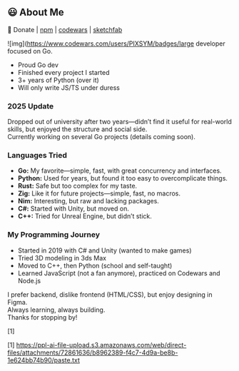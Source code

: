 ## 😃 About Me

🍩 Donate | [npm](https://www.npmjs.com/~pixelsymbols) | [codewars](https://www.codewars.com/users/PIXSYM) | [sketchfab](https://sketchfab.com/pixelsymbols)

![img](https://www.codewars.com/users/PIXSYM/badges/large developer focused on Go.  
- Proud Go dev  
- Finished every project I started  
- 3+ years of Python (over it)  
- Will only write JS/TS under duress

### 2025 Update
Dropped out of university after two years—didn’t find it useful for real-world skills, but enjoyed the structure and social side.  
Currently working on several Go projects (details coming soon).

### Languages Tried
- **Go:** My favorite—simple, fast, with great concurrency and interfaces.
- **Python:** Used for years, but found it too easy to overcomplicate things.
- **Rust:** Safe but too complex for my taste.
- **Zig:** Like it for future projects—simple, fast, no macros.
- **Nim:** Interesting, but raw and lacking packages.
- **C#:** Started with Unity, but moved on.
- **C++:** Tried for Unreal Engine, but didn’t stick.

### My Programming Journey
- Started in 2019 with C# and Unity (wanted to make games)
- Tried 3D modeling in 3ds Max
- Moved to C++, then Python (school and self-taught)
- Learned JavaScript (not a fan anymore), practiced on Codewars and Node.js

I prefer backend, dislike frontend (HTML/CSS), but enjoy designing in Figma.  
Always learning, always building.  
Thanks for stopping by!  

[1]

[1] https://ppl-ai-file-upload.s3.amazonaws.com/web/direct-files/attachments/72861636/b8962389-f4c7-4d9a-be8b-1e624bb74b90/paste.txt
